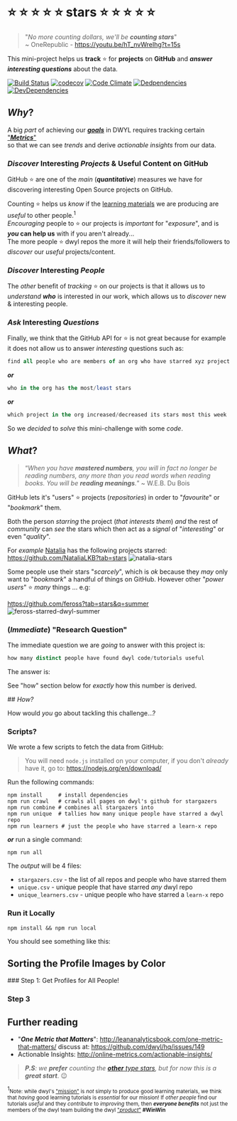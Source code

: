 # :star: :star: :star: :star: :star: stars :star: :star: :star: :star: :star:

> "_No more counting dollars, we'll be **counting stars**_" <br />
~ OneRepublic - https://youtu.be/hT_nvWreIhg?t=15s

This mini-project helps us **track** :star: for **projects** on **GitHub**
and ***_answer_ interesting questions*** about the data.

[![Build Status](https://travis-ci.org/dwyl/stars.svg?branch=master)](https://travis-ci.org/dwyl/stars)
[![codecov](https://codecov.io/gh/dwyl/stars/branch/master/graph/badge.svg)](https://codecov.io/gh/dwyl/stars)
[![Code Climate](https://codeclimate.com/github/dwyl/stars/badges/gpa.svg)](https://codeclimate.com/github/dwyl/stars)
[![Dedpendencies](https://img.shields.io/david/dwyl/stars.svg)](https://david-dm.org/dwyl/stars)
[![DevDependencies](https://img.shields.io/david/dev/dwyl/stars.svg)](https://david-dm.org/dwyl/stars?type=dev)



## _Why_?

A big _part_ of achieving our
[***goals***](https://github.com/dwyl/phase-two/issues/43)
in DWYL requires tracking certain
["***Metrics***"](https://github.com/dwyl/hq/issues/149) <br />
so that we can see _trends_ and derive _actionable insights_
from our data.

### _Discover_ Interesting _Projects_ & Useful Content on GitHub

GitHub :star: are one of the _main_ (***quantitative***) measures we have
for discovering interesting Open Source projects on GitHub.

Counting :star: helps us _know_ if the
[learning materials](https://github.com/dwyl/the-book)
we are producing are _useful_ to other people.<sup>1</sup> <br />
_Encouraging_ people to :star: our projects is _important_ for "_exposure_",
and is **_you_ can help us** with if you aren't already... <br />
The more people :star: dwyl repos the more it will help
their friends/followers to _discover_ our _useful_ projects/content.

### _Discover_ Interesting _People_

The _other_ benefit of _tracking_ :star: on our projects is that it
allows us to _understand_ ***who*** is interested in our work,
which allows us to _discover_ new & interesting people.

### _Ask_ Interesting _Questions_

Finally, we think that the GitHub API for :star: is not great
because for example it does not allow us to answer
_interesting_ questions such as:

```SQL
find all people who are members of an org who have starred xyz project
```
***or***
```SQL
who in the org has the most/least stars
```
***or***
```SQL
which project in the org increased/decreased its stars most this week
```

So we _decided_ to _solve_ this mini-challenge with some _code_.

## _What_?

> “_When you have **mastered numbers**, you will in fact no longer
be reading numbers, any more than you read words when reading books.
You will be **reading meanings**._” ~ W.E.B. Du Bois

GitHub lets it's "users" :star: projects (_repositories_) in order to
"_favourite_" or "_bookmark_" them.

Both the person _starring_ the project (_that interests them_)
_and_ the rest of _community_ can _see_ the stars which then act
as a _signal_ of "_interesting_" or even "_quality_".

For _example_ [Natalia](https://github.com/NataliaLKB?tab=stars)
has the following projects starred: https://github.com/NataliaLKB?tab=stars
![natalia-stars](https://cloud.githubusercontent.com/assets/194400/21963007/c576d59c-db29-11e6-8164-8c9de0db86f1.png)

Some people use their stars "_scarcely_", which is _ok_ because they
_may_ only want to "_bookmark_" a handful of things on GitHub.
However other "_power users_" :star: _many_ things ... e.g:

https://github.com/feross?tab=stars&q=summer
![feross-starred-dwyl-summer](https://cloud.githubusercontent.com/assets/194400/21963386/ab524a90-db31-11e6-81c8-66c4b4b762e4.png)

<!--
### _So What...?_

We think it would be _interesting_ to _test_ the following ***hypothesis***: <br />

> The more _active_ a person is in the **Open Source _Community_**
the more projects they will :star: on GitHub.

And _subsequently_: could the number of :star: a person has
be an _indicator_ of [**_future_ success**](https://youtu.be/zHlpWokiduk?t=48s) ? <br />
i.e. _could_ we _discover_ a "_talented_" ***new*** person by charting
their :star: activity?

-->

### (_Immediate_) "Research Question"

The immediate question we are _going_ to answer with this project is:

```SQL
how many distinct people have found dwyl code/tutorials useful
```

The answer is:

See "how" section below for _exactly_ how this number is derived.


## _How?_

How would _you_ go about tackling this challenge...?

### Scripts?

We wrote a few scripts to fetch the data from GitHub:

> You will need `node.js` installed on your computer,
if you don't _already_ have it, go to: https://nodejs.org/en/download/

Run the following commands:
```
npm install     # install dependencies
npm run crawl   # crawls all pages on dwyl's github for stargazers
npm run combine # combines all stargazers into
npm run unique  # tallies how many unique people have starred a dwyl repo
npm run learners # just the people who have starred a learn-x repo
```

***or*** run a single command:

```
npm run all
```

The _output_ will be 4 files:
+ `stargazers.csv` - the list of all repos and people who have starred them
+ `unique.csv` - unique people that have starred _any_ dwyl repo
+ `unique_learners.csv` - unique people who have starred a `learn-x` repo

<!--

### GitHub API

We're going to use a couple of endpoints in the GitHub REST API
to retrieve our data.

#### Users

https://developer.github.com/v3/users/#get-a-single-user

#### Repositories

+ Your: https://developer.github.com/v3/repos/#list-your-repositories
+ Specific User: https://developer.github.com/v3/repos/#list-user-repositories
+ Organisation: https://developer.github.com/v3/repos/#list-organization-repositories



### (SQL) Tables

We will require the following (SQL) tables to be defined to store the data:

#### People (GitHub Users)



#### Repos



#### Stars

This is a "lookup" table that references two rows in other tables
and has a timestamp.
-->



### Run it Locally

```
npm install && npm run local
```

You should see something like this:


## Sorting the Profile Images by Color



### Step 1: Get Profiles for All People!

### 

### Step 3

<!-- ## Deployment

### Heroku

This is a pretty standard heroku app.
All that's required is Heroku PostgreSQL (Free)
and a handful of
[**environment variables**](https://github.com/dwyl/learn-environment-variables):

![heroku-environment-variables](https://cloud.githubusercontent.com/assets/194400/21965926/43e90e2c-db61-11e6-98b2-ac906dea17cb.png)

> Don't worry, these aren't thyoue "_real_" Environment variables.
([_duh!_](https://github.com/dwyl/learn-security)) <br />
To set up your app Environment Variables follow the instructions:
https://github.com/dwyl/stars/issues/4

Go to:

 -->

## Further reading

+ "***One Metric that Matters***": http://leananalyticsbook.com/one-metric-that-matters/
discuss at: https://github.com/dwyl/hq/issues/149
+ Actionable Insights: http://online-metrics.com/actionable-insights/


> _**P.S**: we **prefer** counting the
[**other** type stars](https://github.com/dwyl/stars/issues/2),
but for now this is a **great start**_. :wink:

<sup>1</sup><small>Note: while dwyl's
["mission"](https://github.com/dwyl/start-here/blob/master/manifesto.md)
is _not_ simply to produce good learning materials,
we think that _having_ good learning tutorials is _essential_
for our mission! If _other people_ find our tutorials _useful_
and they _contribute_ to _improving_ them, then ***everyone benefits***
not just the members of the dwyl team building the dwyl
["_product_"](https://github.com/dwyl/product-roadmap) **#WinWin**
</small>
